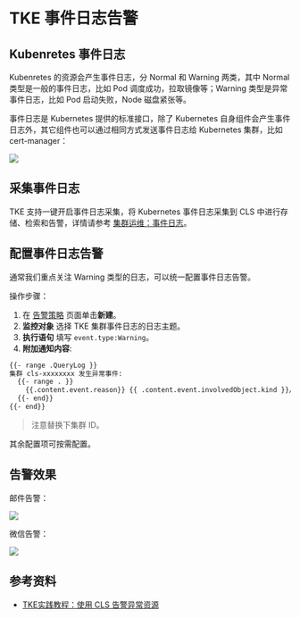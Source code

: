# TKE 事件日志告警

## Kubenretes 事件日志

Kubenretes 的资源会产生事件日志，分 Normal 和 Warning 两类，其中 Normal 类型是一般的事件日志，比如 Pod 调度成功，拉取镜像等；Warning 类型是异常事件日志，比如 Pod 启动失败，Node 磁盘紧张等。

事件日志是 Kubernetes 提供的标准接口，除了 Kubernetes 自身组件会产生事件日志外，其它组件也可以通过相同方式发送事件日志给 Kubernetes 集群，比如 cert-manager：

![](https://image-host-1251893006.cos.ap-chengdu.myqcloud.com/2025%2F03%2F31%2F20250331200805.png)

## 采集事件日志

TKE 支持一键开启事件日志采集，将 Kubernetes 事件日志采集到 CLS 中进行存储、检索和告警，详情请参考 [集群运维：事件日志](https://cloud.tencent.com/document/product/457/32091)。

## 配置事件日志告警

通常我们重点关注 Warning 类型的日志，可以统一配置事件日志告警。

操作步骤：
1. 在 [告警策略](https://console.cloud.tencent.com/cls/alarm/list) 页面单击**新建**。
2. **监控对象** 选择 TKE 集群事件日志的日志主题。
3. **执行语句** 填写 `event.type:Warning`。
4. **附加通知内容**:

```txt
{{- range .QueryLog }}
集群 cls-xxxxxxxx 发生异常事件:
  {{- range . }}
    {{.content.event.reason}} {{ .content.event.involvedObject.kind }}/{{ .content.event.involvedObject.name }} {{ .content.event.message }}
  {{- end}}
{{- end}}
```

> 注意替换下集群 ID。

其余配置项可按需配置。

## 告警效果

邮件告警：

![](https://image-host-1251893006.cos.ap-chengdu.myqcloud.com/2025%2F03%2F31%2F20250331204018.png)

微信告警：

![](https://image-host-1251893006.cos.ap-chengdu.myqcloud.com/2025%2F03%2F31%2F20250331204531.png)

## 参考资料

- [TKE实践教程：使用 CLS 告警异常资源](https://cloud.tencent.com/document/product/457/82037)
